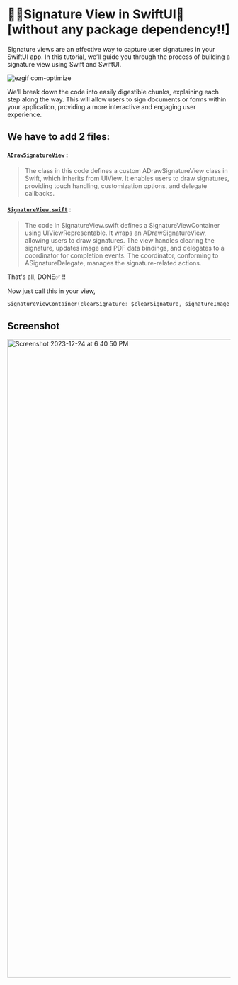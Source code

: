 # ✍🏻Signature View in SwiftUI🚀 [without any package dependency!!]

Signature views are an effective way to capture user signatures in your SwiftUI app. In this tutorial, we’ll guide you through the process of building a signature view using Swift and SwiftUI.

![ezgif com-optimize](https://github.com/adityagi02/SignatureView/assets/77538183/c2677c93-8985-4b35-8137-6adab7a26c5b)

We’ll break down the code into easily digestible chunks, explaining each step along the way. This will allow users to sign documents or forms within your application, providing a more interactive and engaging user experience.

## We have to add 2 files:

 #### [`ADrawSignatureView`](https://github.com/adityagi02/SignatureView/blob/main/SignatureView/DrawSignatureView.swift) :
> The class in this code defines a custom ADrawSignatureView class in Swift, which inherits from UIView. It enables users to draw signatures, providing touch handling, customization options, and delegate callbacks.

 #### [`SignatureView.swift`](https://github.com/adityagi02/SignatureView/blob/main/SignatureView/SignatureView.swift) : 
> The code in SignatureView.swift defines a SignatureViewContainer using UIViewRepresentable. It wraps an ADrawSignatureView, allowing users to draw signatures. The view handles clearing the signature, updates image and PDF data bindings, and delegates to a coordinator for completion events. The coordinator, conforming to ASignatureDelegate, manages the signature-related actions.

That's all, DONE✅ !!

 Now just call this in your view, 
 
```swift
SignatureViewContainer(clearSignature: $clearSignature, signatureImage: $signatureImage, pdfSignature: $signaturePDF)
```
## Screenshot
<img width="1440" alt="Screenshot 2023-12-24 at 6 40 50 PM" src="https://github.com/adityagi02/SignatureView/assets/77538183/c7d8899f-4627-4073-bf4d-c1c5d2ea7f20">

